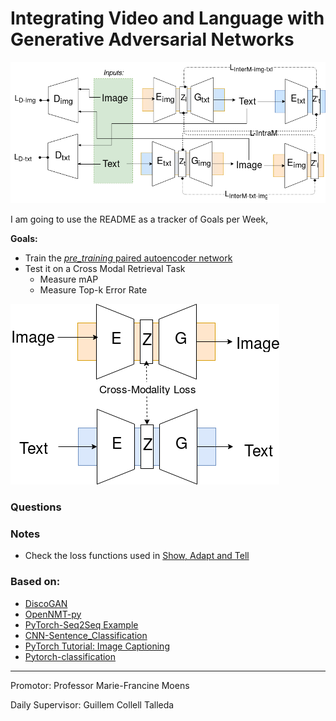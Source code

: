 # Integrating Video and Language with Generative Adversarial Networks

![](abstract/media/mmmGanwide.png)

I am going to use the README as a tracker of Goals per Week,

__Goals:__

- Train the [_pre_training_ paired autoencoder network](https://github.com/vglsd/thesis/blob/master/abstract/m3GAN-entavelis.pdf)
- Test it on a Cross Modal Retrieval Task
    - Measure mAP 
    - Measure Top-k Error Rate

![](abstract/media/pretraining.png)
### Questions

### Notes

- Check the loss functions used in [Show, Adapt and Tell](https://github.com/tsenghungchen/show-adapt-and-tell#mscoco-captioning-dataset)

### Based on:

- [DiscoGAN](https://github.com/SKTBrain/DiscoGAN)
- [OpenNMT-py](https://github.com/OpenNMT/OpenNMT-py)
- [PyTorch-Seq2Seq Example](https://github.com/howardyclo/pytorch-seq2seq-example/)
- [CNN-Sentence_Classification](https://github.com/A-Jacobson/CNN_Sentence_Classification)
- [PyTorch Tutorial: Image Captioning](https://github.com/yunjey/pytorch-tutorial/tree/master/tutorials/03-advanced/image_captioning)
- [Pytorch-classification](https://github.com/bearpaw/pytorch-classification)

---------------

Promotor: Professor Marie-Francine Moens

Daily Supervisor: Guillem Collell Talleda